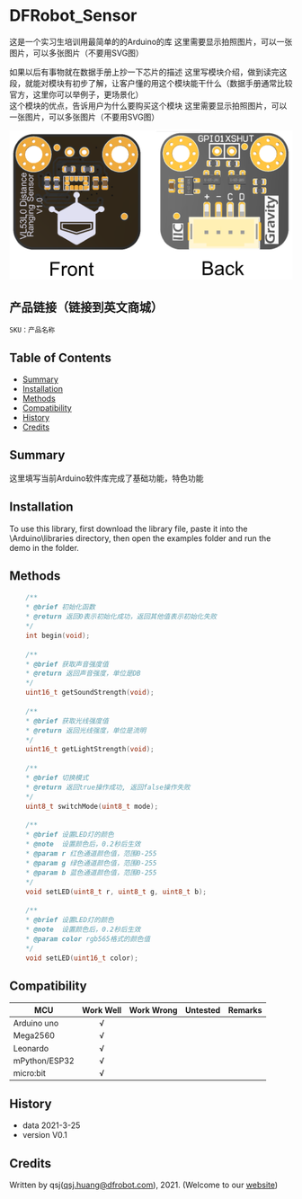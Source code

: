 # DFRobot_Sensor
这是一个实习生培训用最简单的的Arduino的库
这里需要显示拍照图片，可以一张图片，可以多张图片（不要用SVG图）

如果以后有事物就在数据手册上抄一下芯片的描述
这里写模块介绍，做到读完这段，就能对模块有初步了解，让客户懂的用这个模块能干什么（数据手册通常比较官方，这里你可以举例子，更场景化）<br>
这个模块的优点，告诉用户为什么要购买这个模块
这里需要显示拍照图片，可以一张图片，可以多张图片（不要用SVG图）

![正反面svg效果图](https://github.com/ouki-wang/DFRobot_Sensor/raw/master/resources/images/SEN0245svg1.png)


## 产品链接（链接到英文商城）
    SKU：产品名称
    
## Table of Contents

* [Summary](#summary)
* [Installation](#installation)
* [Methods](#methods)
* [Compatibility](#compatibility)
* [History](#history)
* [Credits](#credits)

## Summary

这里填写当前Arduino软件库完成了基础功能，特色功能

## Installation

To use this library, first download the library file, paste it into the \Arduino\libraries directory, then open the examples folder and run the demo in the folder.

## Methods

```C++
	/**
	* @brief 初始化函数
	* @return 返回0表示初始化成功，返回其他值表示初始化失败
	*/
	int begin(void);
	
	/**
	* @brief 获取声音强度值
	* @return 返回声音强度，单位是DB
	*/
	uint16_t getSoundStrength(void);
	
	/**
	* @brief 获取光线强度值
	* @return 返回光线强度，单位是流明
	*/
	uint16_t getLightStrength(void);
	
	/**
	* @brief 切换模式
	* @return 返回true操作成功, 返回false操作失败
	*/
	uint8_t switchMode(uint8_t mode);
	
	/**
	* @brief 设置LED灯的颜色
	* @note  设置颜色后，0.2秒后生效
	* @param r 红色通道颜色值，范围0-255
	* @param g 绿色通道颜色值，范围0-255
	* @param b 蓝色通道颜色值，范围0-255
	*/
	void setLED(uint8_t r, uint8_t g, uint8_t b);
	
	/**
	* @brief 设置LED灯的颜色
	* @note  设置颜色后，0.2秒后生效
	* @param color rgb565格式的颜色值
	*/
	void setLED(uint16_t color);
```

## Compatibility

MCU                | Work Well    | Work Wrong   | Untested    | Remarks
------------------ | :----------: | :----------: | :---------: | -----
Arduino uno        |      √       |              |             | 
Mega2560        |      √       |              |             | 
Leonardo        |      √       |              |             | 
mPython/ESP32        |      √       |              |             | 
micro:bit        |      √       |              |             | 


## History

- data 2021-3-25
- version V0.1


## Credits

Written by qsj(qsj.huang@dfrobot.com), 2021. (Welcome to our [website](https://www.dfrobot.com/))





